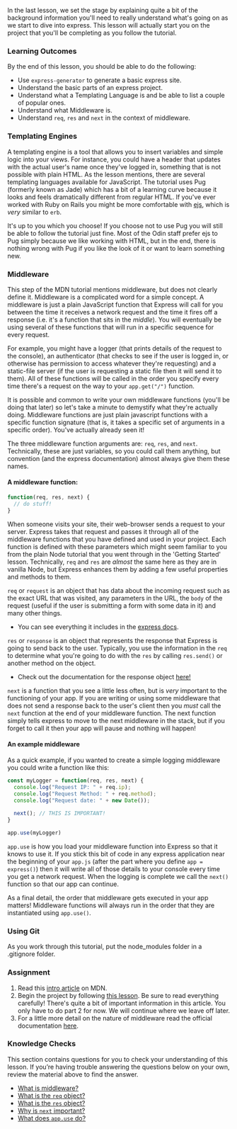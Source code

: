 In the last lesson, we set the stage by explaining quite a bit of the background information you'll need to really understand what's going on as we start to dive into express. This lesson will actually start you on the project that you'll be completing as you follow the tutorial.

### Learning Outcomes
By the end of this lesson, you should be able to do the following:

 - Use `express-generator` to generate a basic express site.
 - Understand the basic parts of an express project.
 - Understand what a Templating Language is and be able to list a couple of popular ones.
 - Understand what Middleware is.
 - Understand `req`, `res` and `next` in the context of middleware.

### Templating Engines

A templating engine is a tool that allows you to insert variables and simple logic into your views. For instance, you could have a header that updates with the actual user's name once they've logged in, something that is not possible with plain HTML. As the lesson mentions, there are several templating languages available for JavaScript.  The tutorial uses Pug (formerly known as Jade) which has a bit of a learning curve because it looks and feels dramatically different from regular HTML. If you've ever worked with Ruby on Rails you might be more comfortable with [ejs](https://ejs.co), which is _very_ similar to `erb`.

It's up to you which you choose! If you choose not to use Pug you will still be able to follow the tutorial just fine. Most of the Odin staff prefer ejs to Pug simply because we like working with HTML, but in the end, there is nothing wrong with Pug if you like the look of it or want to learn something new.

### Middleware

This step of the MDN tutorial mentions middleware, but does not clearly define it. Middleware is a complicated word for a simple concept. <span id='middleware'>A middleware is just a plain JavaScript function that Express will call for you between the time it receives a network request and the time it fires off a response (i.e. it's a function that sits in the _middle_)</span>. You will eventually be using several of these functions that will run in a specific sequence for every request. 

For example, you might have a logger (that prints details of the request to the console), an authenticator (that checks to see if the user is logged in, or otherwise has permission to access whatever they're requesting) and a static-file server (if the user is requesting a static file then it will send it to them). All of these functions will be called in the order you specify every time there's a request on the way to your `app.get("/")` function.

It is possible and common to write your own middleware functions (you'll be doing that later) so let's take a minute to demystify what they're actually doing. Middleware functions are just plain javascript functions with a specific function signature (that is, it takes a specific set of arguments in a specific order). You've actually already seen it! 

The three middleware function arguments are: `req`, `res`, and `next`. Technically, these are just variables, so you could call them anything, but convention (and the express documentation) almost always give them these names.

#### A middleware function:

~~~javascript
function(req, res, next) {
  // do stuff!
}
~~~

When someone visits your site, their web-browser sends a request to your server. Express takes that request and passes it through all of the middleware functions that you have defined and used in your project.  Each function is defined with these parameters which might seem familiar to you from the plain Node tutorial that you went through in the 'Getting Started' lesson.  Technically, `req` and `res` are _almost_ the same here as they are in vanilla Node, but Express enhances them by adding a few useful properties and methods to them.
 
 <span id='req'>`req`</span> or `request` is an object that has data about the incoming request such as the exact URL that was visited, any parameters in the URL, the `body` of the request (useful if the user is submitting a form with some data in it) and many other things.

 - You can see everything it includes in the [express docs](https://expressjs.com/en/4x/api.html#req).

 <span id='res'>`res`</span> or `response` is an object that represents the response that Express is going to send back to the user. Typically, you use the information in the `req` to determine what you're going to do with the `res` by calling `res.send()` or another method on the object.

 - Check out the documentation for the response object [here!](https://expressjs.com/en/4x/api.html#res)

<span id='next'>`next`</span> is a function that you see a little less often, but is _very_ important to the functioning of your app. If you are writing or using some middleware that does not send a response back to the user's client then you _must_ call the `next` function at the end of your middleware function.  The next function simply tells express to move to the next middleware in the stack, but if you forget to call it then your app will pause and nothing will happen!

#### An example middleware

As a quick example, if you wanted to create a simple logging middleware you could write a function like this:

~~~javascript
const myLogger = function(req, res, next) {
  console.log("Request IP: " + req.ip);
  console.log("Request Method: " + req.method);
  console.log("Request date: " + new Date());
  
  next(); // THIS IS IMPORTANT!
}

app.use(myLogger)
~~~

<span id='app-use'>`app.use` is how you load your middleware function into Express so that it knows to use it</span>. If you stick this bit of code in any express application near the beginning of your `app.js` (after the part where you define `app = express()`) then it will write all of those details to your console every time you get a network request. When the logging is complete we call the `next()` function so that our app can continue.

As a final detail, the order that middleware gets executed in your app matters!  Middleware functions will always run in the order that they are instantiated using `app.use()`.

### Using Git

As you work through this tutorial, put the node_modules folder in a .gitignore folder.

### Assignment

<div class="lesson-content__panel" markdown="1">

1. Read this [intro article](https://developer.mozilla.org/en-US/docs/Learn/Server-side/Express_Nodejs/Tutorial_local_library_website) on MDN.
2. Begin the project by following [this lesson](https://developer.mozilla.org/en-US/docs/Learn/Server-side/Express_Nodejs/skeleton_website).  Be sure to read everything carefully! There's quite a bit of important information in this article. You only have to do part 2 for now. We will continue where we leave off later.
3. For a little more detail on the nature of middleware read the official documentation [here](http://expressjs.com/en/guide/using-middleware.html).
</div>

### Knowledge Checks 
This section contains questions for you to check your understanding of this lesson. If you’re having trouble answering the questions below on your own, review the material above to find the answer.

- <a class='knowledge-check-link' href='#middleware'>What is middleware?</a>
- <a class='knowledge-check-link' href='#req'>What is the `req` object?</a>
- <a class='knowledge-check-link' href='#res'>What is the `res` object?</a>
- <a class='knowledge-check-link' href='#next'>Why is `next` important?</a>
- <a class='knowledge-check-link' href='#app-use'>What does `app.use` do?</a>
